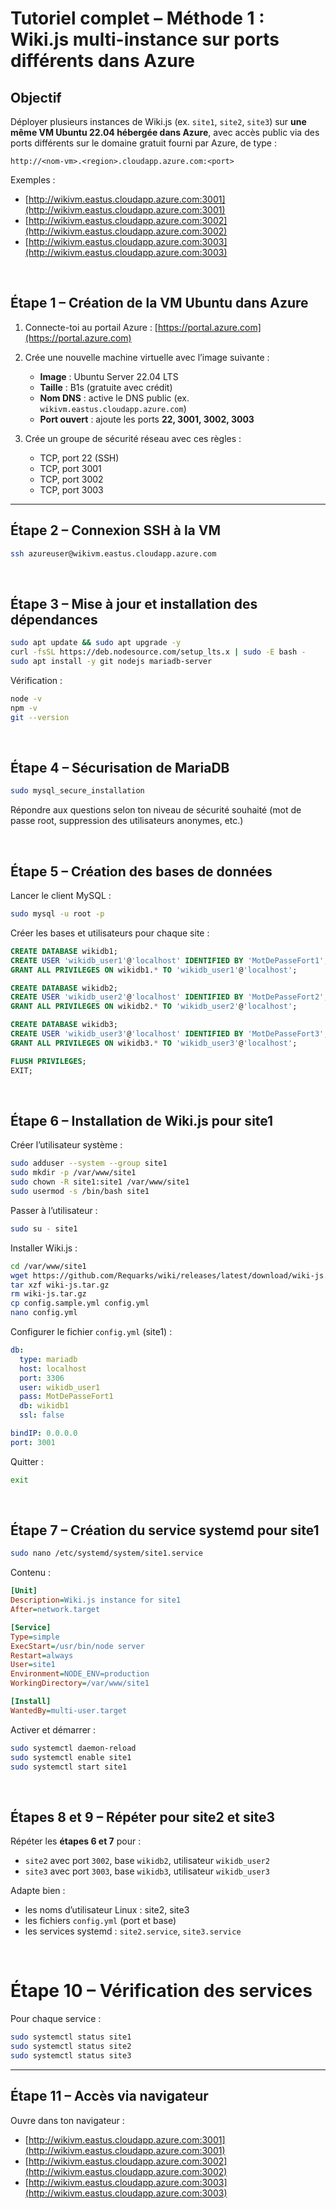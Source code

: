 # Tutoriel complet – Méthode 1 : Wiki.js multi-instance sur ports différents dans Azure

## Objectif

Déployer plusieurs instances de Wiki.js (ex. `site1`, `site2`, `site3`) sur **une même VM Ubuntu 22.04 hébergée dans Azure**, avec accès public via des ports différents sur le domaine gratuit fourni par Azure, de type :

```
http://<nom-vm>.<region>.cloudapp.azure.com:<port>
```

Exemples :

* [http://wikivm.eastus.cloudapp.azure.com:3001](http://wikivm.eastus.cloudapp.azure.com:3001)
* [http://wikivm.eastus.cloudapp.azure.com:3002](http://wikivm.eastus.cloudapp.azure.com:3002)
* [http://wikivm.eastus.cloudapp.azure.com:3003](http://wikivm.eastus.cloudapp.azure.com:3003)

<br/>

## Étape 1 – Création de la VM Ubuntu dans Azure

1. Connecte-toi au portail Azure : [https://portal.azure.com](https://portal.azure.com)
2. Crée une nouvelle machine virtuelle avec l’image suivante :

   * **Image** : Ubuntu Server 22.04 LTS
   * **Taille** : B1s (gratuite avec crédit)
   * **Nom DNS** : active le DNS public (ex. `wikivm.eastus.cloudapp.azure.com`)
   * **Port ouvert** : ajoute les ports **22, 3001, 3002, 3003**
3. Crée un groupe de sécurité réseau avec ces règles :

   * TCP, port 22 (SSH)
   * TCP, port 3001
   * TCP, port 3002
   * TCP, port 3003

---

## Étape 2 – Connexion SSH à la VM

```bash
ssh azureuser@wikivm.eastus.cloudapp.azure.com
```

<br/>

## Étape 3 – Mise à jour et installation des dépendances

```bash
sudo apt update && sudo apt upgrade -y
curl -fsSL https://deb.nodesource.com/setup_lts.x | sudo -E bash -
sudo apt install -y git nodejs mariadb-server
```

Vérification :

```bash
node -v
npm -v
git --version
```

<br/>

## Étape 4 – Sécurisation de MariaDB

```bash
sudo mysql_secure_installation
```

Répondre aux questions selon ton niveau de sécurité souhaité (mot de passe root, suppression des utilisateurs anonymes, etc.)

<br/>

## Étape 5 – Création des bases de données

Lancer le client MySQL :

```bash
sudo mysql -u root -p
```

Créer les bases et utilisateurs pour chaque site :

```sql
CREATE DATABASE wikidb1;
CREATE USER 'wikidb_user1'@'localhost' IDENTIFIED BY 'MotDePasseFort1';
GRANT ALL PRIVILEGES ON wikidb1.* TO 'wikidb_user1'@'localhost';

CREATE DATABASE wikidb2;
CREATE USER 'wikidb_user2'@'localhost' IDENTIFIED BY 'MotDePasseFort2';
GRANT ALL PRIVILEGES ON wikidb2.* TO 'wikidb_user2'@'localhost';

CREATE DATABASE wikidb3;
CREATE USER 'wikidb_user3'@'localhost' IDENTIFIED BY 'MotDePasseFort3';
GRANT ALL PRIVILEGES ON wikidb3.* TO 'wikidb_user3'@'localhost';

FLUSH PRIVILEGES;
EXIT;
```

<br/>

## Étape 6 – Installation de Wiki.js pour site1

Créer l’utilisateur système :

```bash
sudo adduser --system --group site1
sudo mkdir -p /var/www/site1
sudo chown -R site1:site1 /var/www/site1
sudo usermod -s /bin/bash site1
```

Passer à l’utilisateur :

```bash
sudo su - site1
```

Installer Wiki.js :

```bash
cd /var/www/site1
wget https://github.com/Requarks/wiki/releases/latest/download/wiki-js.tar.gz
tar xzf wiki-js.tar.gz
rm wiki-js.tar.gz
cp config.sample.yml config.yml
nano config.yml
```

Configurer le fichier `config.yml` (site1) :

```yaml
db:
  type: mariadb
  host: localhost
  port: 3306
  user: wikidb_user1
  pass: MotDePasseFort1
  db: wikidb1
  ssl: false

bindIP: 0.0.0.0
port: 3001
```

Quitter :

```bash
exit
```

<br/>

## Étape 7 – Création du service systemd pour site1

```bash
sudo nano /etc/systemd/system/site1.service
```

Contenu :

```ini
[Unit]
Description=Wiki.js instance for site1
After=network.target

[Service]
Type=simple
ExecStart=/usr/bin/node server
Restart=always
User=site1
Environment=NODE_ENV=production
WorkingDirectory=/var/www/site1

[Install]
WantedBy=multi-user.target
```

Activer et démarrer :

```bash
sudo systemctl daemon-reload
sudo systemctl enable site1
sudo systemctl start site1
```

<br/>

## Étapes 8 et 9 – Répéter pour site2 et site3

Répéter les **étapes 6 et 7** pour :

* `site2` avec port `3002`, base `wikidb2`, utilisateur `wikidb_user2`
* `site3` avec port `3003`, base `wikidb3`, utilisateur `wikidb_user3`

Adapte bien :

* les noms d’utilisateur Linux : site2, site3
* les fichiers `config.yml` (port et base)
* les services systemd : `site2.service`, `site3.service`

<br/>

# Étape 10 – Vérification des services

Pour chaque service :

```bash
sudo systemctl status site1
sudo systemctl status site2
sudo systemctl status site3
```

---

## Étape 11 – Accès via navigateur

Ouvre dans ton navigateur :

* [http://wikivm.eastus.cloudapp.azure.com:3001](http://wikivm.eastus.cloudapp.azure.com:3001)
* [http://wikivm.eastus.cloudapp.azure.com:3002](http://wikivm.eastus.cloudapp.azure.com:3002)
* [http://wikivm.eastus.cloudapp.azure.com:3003](http://wikivm.eastus.cloudapp.azure.com:3003)


